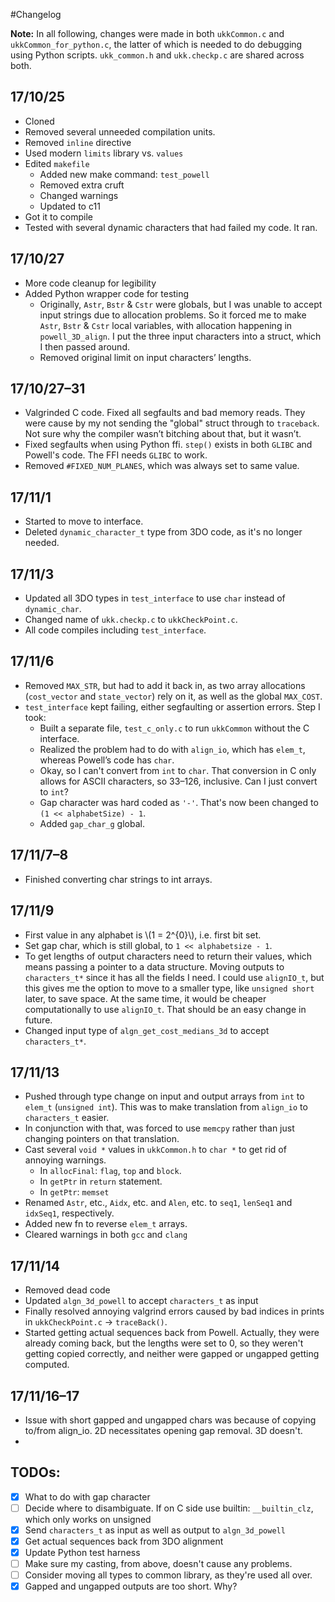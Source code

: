 #Changelog

**Note:** In all following, changes were made in both `ukkCommon.c` and `ukkCommon_for_python.c`, the latter of which is needed to do debugging using Python scripts. `ukk_common.h` and `ukk.checkp.c` are shared across both.

## 17/10/25

* Cloned
* Removed several unneeded compilation units.
* Removed `inline` directive
* Used modern `limits` library vs. `values`
* Edited `makefile`
    * Added new make command: `test_powell`
    * Removed extra cruft
    * Changed warnings
    * Updated to c11
* Got it to compile
* Tested with several dynamic characters that had failed my code. It ran.

## 17/10/27
* More code cleanup for legibility
* Added Python wrapper code for testing
    * Originally, `Astr`, `Bstr` & `Cstr` were globals, but I was unable to accept input strings due to allocation problems. So it forced me to make `Astr`, `Bstr` & `Cstr` local variables, with allocation happening in `powell_3D_align`. I put the three input characters into a struct, which I then passed around.
    * Removed original limit on input characters’ lengths.

## 17/10/27–31
* Valgrinded C code. Fixed all segfaults and bad memory reads. They were cause by my not sending the "global" struct through to `traceback`. Not sure why the compiler wasn’t bitching about that, but it wasn’t.
* Fixed segfaults when using Python ffi. `step()` exists in both `GLIBC` and Powell's code. The FFI needs `GLIBC` to work.
* Removed `#FIXED_NUM_PLANES`, which was always set to same value.

## 17/11/1
* Started to move to interface.
* Deleted `dynamic_character_t` type from 3DO code, as it's no longer needed.

## 17/11/3
* Updated all 3DO types in `test_interface` to use `char` instead of `dynamic_char`.
* Changed name of `ukk.checkp.c` to `ukkCheckPoint.c`.
* All code compiles including `test_interface`.

## 17/11/6
* Removed `MAX_STR`, but had to add it back in, as two array allocations (`cost_vector` and `state_vector`) rely on it, as well as the global `MAX_COST`.
* `test_interface` kept failing, either segfaulting or assertion errors. Step I took:
    * Built a separate file, `test_c_only.c` to run `ukkCommon` without the C interface.
    * Realized the problem had to do with `align_io`, which has `elem_t`, whereas Powell’s code has `char`.
    * Okay, so I can't convert from `int` to `char`. That conversion in C only allows for ASCII characters, so 33–126, inclusive. Can I just convert to `int`?
    * Gap character was hard coded as `'-'`. That's now been changed to `(1 << alphabetSize) - 1`.
    * Added `gap_char_g` global.

## 17/11/7–8
* Finished converting char strings to int arrays.


## 17/11/9
* First value in any alphabet is \\(1 = 2^{0}\\), i.e. first bit set.
* Set gap char, which is still global, to `1 << alphabetsize - 1`.
* To get lengths of output characters need to return their values, which means passing a pointer to a data structure. Moving outputs to `characters_t*` since it has all the fields I need. I could use `alignIO_t`, but this gives me the option to move to a smaller type, like `unsigned short` later, to save space. At the same time, it would be cheaper computationally to use `alignIO_t`. That should be an easy change in future.
* Changed input type of `algn_get_cost_medians_3d` to accept `characters_t*`.

## 17/11/13
* Pushed through type change on input and output arrays from `int` to `elem_t` (`unsigned int`). This was to make translation from `align_io` to `characters_t` easier.
* In conjunction with that, was forced to use `memcpy` rather than just changing pointers on that translation.
* Cast several `void *` values in `ukkCommon.h` to `char *` to get rid of annoying warnings.
    * In `allocFinal`: `flag`, `top` and `block`.
    * In `getPtr` in `return` statement.
    * In `getPtr`: `memset`
* Renamed `Astr`, etc., `Aidx`, etc. and `Alen`, etc. to `seq1`, `lenSeq1` and `idxSeq1`, respectively.
* Added new fn to reverse `elem_t` arrays.
* Cleared warnings in both `gcc` and `clang`

## 17/11/14
* Removed dead code
* Updated `algn_3d_powell` to accept `characters_t` as input
* Finally resolved annoying valgrind errors caused by bad indices in prints in `ukkCheckPoint.c` -> `traceBack()`.
* Started getting actual sequences back from Powell. Actually, they were already coming back, but the lengths were set to 0, so they weren't getting copied correctly, and neither were gapped or ungapped getting computed.

## 17/11/16–17
* Issue with short gapped and ungapped chars was because of copying to/from align_io. 2D necessitates opening gap removal. 3D doesn't.
*

## TODOs:
- [x] What to do with gap character
- [ ] Decide where to disambiguate. If on C side use builtin: `__builtin_clz`, which only works on unsigned
- [x] Send `characters_t` as input as well as output to `algn_3d_powell`
- [x] Get actual sequences back from 3DO alignment
- [x] Update Python test harness
- [ ] Make sure my casting, from above, doesn't cause any problems.
- [ ] Consider moving all types to common library, as they're used all over.
- [x] Gapped and ungapped outputs are too short. Why?
